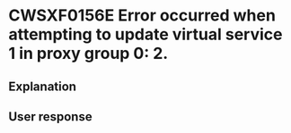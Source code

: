 # CWSXF0156E Error occurred when attempting to update virtual service 1 in proxy group 0: 2.

## Explanation

## User response